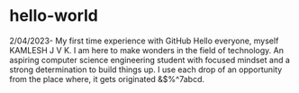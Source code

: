 # hello-world
2/04/2023- My first time experience with GitHub
Hello everyone, myself KAMLESH J V K.
I am here to make wonders in the field of technology. An aspiring computer science engineering student with focused mindset and a strong determination to build things up.
I use each drop of an opportunity from the place where, it gets originated &$%^7abcd.
